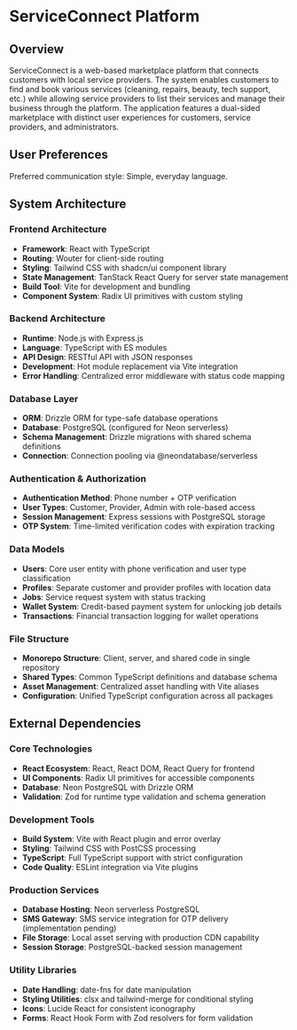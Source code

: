 # ServiceConnect Platform

## Overview

ServiceConnect is a web-based marketplace platform that connects customers with local service providers. The system enables customers to find and book various services (cleaning, repairs, beauty, tech support, etc.) while allowing service providers to list their services and manage their business through the platform. The application features a dual-sided marketplace with distinct user experiences for customers, service providers, and administrators.

## User Preferences

Preferred communication style: Simple, everyday language.

## System Architecture

### Frontend Architecture
- **Framework**: React with TypeScript
- **Routing**: Wouter for client-side routing
- **Styling**: Tailwind CSS with shadcn/ui component library
- **State Management**: TanStack React Query for server state management
- **Build Tool**: Vite for development and bundling
- **Component System**: Radix UI primitives with custom styling

### Backend Architecture
- **Runtime**: Node.js with Express.js
- **Language**: TypeScript with ES modules
- **API Design**: RESTful API with JSON responses
- **Development**: Hot module replacement via Vite integration
- **Error Handling**: Centralized error middleware with status code mapping

### Database Layer
- **ORM**: Drizzle ORM for type-safe database operations
- **Database**: PostgreSQL (configured for Neon serverless)
- **Schema Management**: Drizzle migrations with shared schema definitions
- **Connection**: Connection pooling via @neondatabase/serverless

### Authentication & Authorization
- **Authentication Method**: Phone number + OTP verification
- **User Types**: Customer, Provider, Admin with role-based access
- **Session Management**: Express sessions with PostgreSQL storage
- **OTP System**: Time-limited verification codes with expiration tracking

### Data Models
- **Users**: Core user entity with phone verification and user type classification
- **Profiles**: Separate customer and provider profiles with location data
- **Jobs**: Service request system with status tracking
- **Wallet System**: Credit-based payment system for unlocking job details
- **Transactions**: Financial transaction logging for wallet operations

### File Structure
- **Monorepo Structure**: Client, server, and shared code in single repository
- **Shared Types**: Common TypeScript definitions and database schema
- **Asset Management**: Centralized asset handling with Vite aliases
- **Configuration**: Unified TypeScript configuration across all packages

## External Dependencies

### Core Technologies
- **React Ecosystem**: React, React DOM, React Query for frontend
- **UI Components**: Radix UI primitives for accessible components
- **Database**: Neon PostgreSQL with Drizzle ORM
- **Validation**: Zod for runtime type validation and schema generation

### Development Tools
- **Build System**: Vite with React plugin and error overlay
- **Styling**: Tailwind CSS with PostCSS processing
- **TypeScript**: Full TypeScript support with strict configuration
- **Code Quality**: ESLint integration via Vite plugins

### Production Services
- **Database Hosting**: Neon serverless PostgreSQL
- **SMS Gateway**: SMS service integration for OTP delivery (implementation pending)
- **File Storage**: Local asset serving with production CDN capability
- **Session Storage**: PostgreSQL-backed session management

### Utility Libraries
- **Date Handling**: date-fns for date manipulation
- **Styling Utilities**: clsx and tailwind-merge for conditional styling
- **Icons**: Lucide React for consistent iconography
- **Forms**: React Hook Form with Zod resolvers for form validation